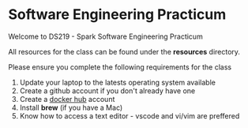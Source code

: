 # Software Engineering Practicum

Welcome to DS219 - Spark Software Engineering Practicum

All resources for the class can be found under the **resources** directory.

Please ensure you complete the following requirements for the class
1. Update your laptop to the latests operating system available
2. Create a github account if you don't already have one
3. Create a [docker hub](https://www.docker.com/) account
4. Install **brew** (if you have a Mac)
5. Know how to access a text editor - vscode and vi/vim are preffered

